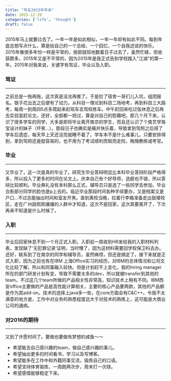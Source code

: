 ```yaml
---
title: "写在2015年年末"
date: 2015-12-29
categories: ['life', 'thought']
draft: false
---
```


2015年马上就要过去了。一年一年是如此相似，一年一年却有如此不同。每到年底总想写点什么，算是给自己的一个总结、一个回忆、一个自我述说的快乐。
2015年像很多年份一样是平常的，按部就班地数着日子过去了，虽然忙碌，但收获颇多。2015年又是不平常的，因为2015年是我正式告别学校踏入"江湖"的第一年。2015年对我来说，关键字有驾证，毕业以及入职。

### 驾证
---------------
之前总是一拖再拖，这次真是没法再推了。于是拉了宿舍一哥们儿入坑，组团报名。银子花出去之后便有了动力。从科目一理论到科目二场地考，再到科目三大路考，每周一到周四5点多爬起来赶班车去驾校练车。中午赶回来吃过饭休息之后再去实验室赶论文。还好，全部都一把过，算是对自己的慰藉吧。那几个月下来，认识了很多学车的同学，大多是即将毕业离开南京的学生，而且还认识了个南艺学珠宝设计的妹子（坏笑...）。那段日子也确实是痛并快乐着，导致拿到驾照之后得了学车后遗症，每天早上天还没亮就睡不着了。学车本不是什么难事儿，只要安排得到，拿到驾照还是挺容易的，也不用为了考试顺利而铤而走险，贿赂教练或考官。

### 毕业
----------------
又毕业了，这一次是真的毕业了。研究生毕业答辩明显比本科毕业答辩阶段严格得多，所以投入了更多的时间在论文上。庆幸自己有个好导师，选题也不错，所以答辩比较顺利。毕业典礼没有本科那么正式，辅导员只是选了一些同学去参加，毕业合影部分同学的脸也是p上去的。临近毕业那段时间各种手续要办，又是档案又是户口...不过总能抽出时间和室友开黑。直到离校当晚，拉着行李箱准备走出鼓楼校区，走在广州路熙熙攘攘的人群中才知道，这次不是回家，这次真要离开了，下次再来不知道是什么时候了。

### 入职
---------------
毕业后回家休息不到一个月正式入职。入职前一周收到HR发给我的入职材料列表，发现缺了‘无犯罪记录’证明，当时懵了，因为这材料需要回学校保卫科去办。还好，联系到了在南京的同学和辅导员，虽然麻烦，但还是搞定了。接下来就是正式入职，因为之前也有在IBM 上海Office实习的经历，对IBM的总体情况和公司文化比较了解，所以和同事融入较快。但是计划赶不上变化，我的hiring manager所在的部门研发计划有变，导致不需要太多的dev，所以就被transfer到其他的team，不过这几个team所做的产品相关性非常高，知识技术上稍有不同。IBM西安office主要做的产品是高性能计算相关，主要的核心产品要两款，其他的产品都是作为其add-on。技术的选择上java多一些，在core方面会有C&C++。令我不太满意的地方是，工作中对业务的熟悉程度远大于对技术的熟练上，这可能是大商业公司的通病。

### 对2016的期待
----------------
又到了许愿时间了。要做也要做有梦想的咸鱼～～

* 希望能去自己感兴趣的team，做自己感兴趣的事儿。
* 希望抽出更多的时间看书，学习以及写博客。
* 希望能多在工作中和外籍同事交流，锻炼自己的口语。
* 希望坚持体育锻炼，一周跑两次步，周末打一次球。
* 希望感情能够稳定下来。
